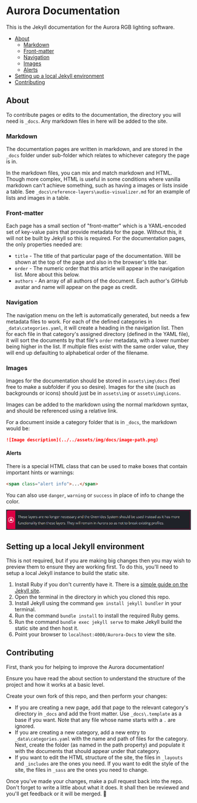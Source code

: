 # Aurora Documentation

This is the Jekyll documentation for the Aurora RGB lighting software.

- [About](#about)
	- [Markdown](#markdown)
	- [Front-matter](#front-matter)
	- [Navigation](#navigation)
	- [Images](#images)
	- [Alerts](#alerts)
- [Setting up a local Jekyll environment](#setting-up-a-local-jekyll-environment)
- [Contributing](#contributing)

## About

To contribute pages or edits to the documentation, the directory you will need is `_docs`. Any markdown files in here will be added to the site.

### Markdown
The documentation pages are written in markdown, and are stored in the `_docs` folder under sub-folder which relates to whichever category the page is in.

In the markdown files, you can mix and match markdown and HTML. Though more complex, HTML is useful in some conditions where vanilla markdown can't achieve something, such as having a images or lists inside a table. See `_docs\reference-layers\audio-visualizer.md` for an example of lists and images in a table.

### Front-matter
Each page has a small section of "front-matter" which is a YAML-encoded set of key-value pairs that provide metadata for the page. Without this, it will not be built by Jekyll so this is required. For the documentation pages, the only properties needed are:
 - `title` - The title of that particular page of the documentation. Will be shown at the top of the page and also in the browser's title bar.
 - `order` - The numeric order that this article will appear in the navigation list. More about this below.
 - `authors` - An array of all authors of the document. Each author's GitHub avatar and name will appear on the page as credit.

### Navigation
The navigation menu on the left is automatically generated, but needs a few metadata files to work. For each of the defined categories in `_data\categories.yaml`, it will create a heading in the navigation list. Then for each file in that category's assigned directory (defined in the YAML file), it will sort the documents by that file's `order` metadata, with a lower number being higher in the list. If multiple files exist with the same order value, they will end up defaulting to alphabetical order of the filename.

### Images

Images for the documentation should be stored in `assets\img\docs` (feel free to make a subfolder if you so desire). Images for the site (such as backgrounds or icons) should just be in `assets\img` or `assets\img\icons`.

Images can be added to the markdown using the normal markdown syntax, and should be referenced using a relative link.

For a document inside a category folder that is in `_docs`, the markdown would be:
```md
![Image description](../../assets/img/docs/image-path.png)
```

#### Alerts

There is a special HTML class that can be used to make boxes that contain important hints or warnings:
```html
<span class="alert info">...</span>
```
You can also use `danger`, `warning` or `success` in place of info to change the color.

![An example of a danger alert](media/alert-example.png)

## Setting up a local Jekyll environment

This is not required, but if you are making big changes then you may wish to preview them to ensure they are working first. To do this, you'll need to setup a local Jekyll instance to build the static site.

1. Install Ruby if you don't currently have it. There is a [simple guide on the Jekyll site](https://jekyllrb.com/docs/installation/).
1. Open the terminal in the directory in which you cloned this repo.
1. Install Jekyll using the command `gem install jekyll bundler` in your terminal.
1. Run the command `bundle install` to install the required Ruby gems.
1. Run the command `bundle exec jekyll serve` to make Jekyll build the static site and then host it.
1. Point your browser to `localhost:4000/Aurora-Docs` to view the site.

## Contributing

First, thank you for helping to improve the Aurora documentation!

Ensure you have read the about section to understand the structure of the project and how it works at a basic level.

Create your own fork of this repo, and then perform your changes:
- If you are creating a new page, add that page to the relevant category's directory in `_docs` and add the front matter. Use `_docs\.template` as a base if you want. Note that any file whose name starts with a `.` are ignored.
- If you are creating a new category, add a new entry to `_data\categories.yaml` with the name and path of files for the category. Next, create the folder (as named in the path property) and populate it with the documents that should appear under that category.
- If you want to edit the HTML structure of the site, the files in `_layouts` and `_includes` are the ones you need. If you want to edit the style of the site, the files in `_sass` are the ones you need to change.

Once you've made your changes, make a pull request back into the repo. Don't forget to write a little about what it does. It shall then be reviewed and you'll get feedback or it will be merged. :tada:
